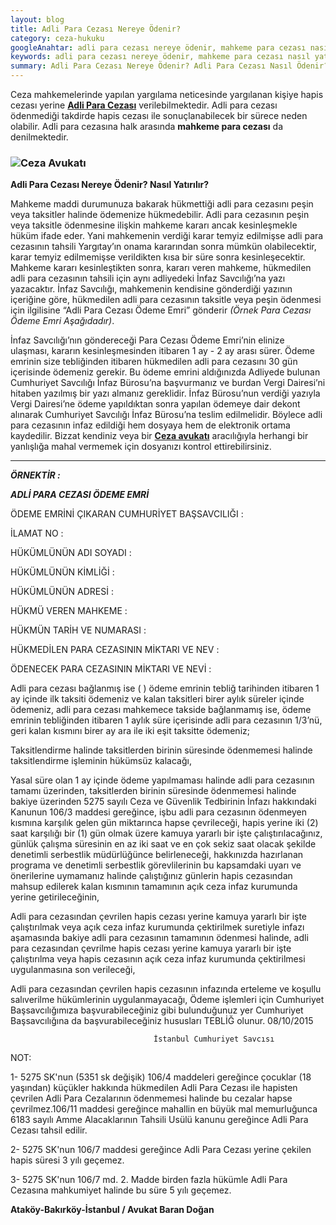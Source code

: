 ```yaml
---
layout: blog
title: Adli Para Cezası Nereye Ödenir?
category: ceza-hukuku
googleAnahtar: adli para cezası nereye ödenir, mahkeme para cezası nasıl yatırılır, adli para cezası nasıl ödenir? ceza avukatı, adli para cezası ödeme emri, bakırköy avukat, ataköy avukat
keywords: adli para cezası nereye ödenir, mahkeme para cezası nasıl yatırılır, adli para cezası nasıl ödenir? ceza avukatı, adli para cezası ödeme emri, adli para cezası nasıl tahsil edilir
summary: Adli Para Cezası Nereye Ödenir? Adli Para Cezası Nasıl Ödenir? Mahkeme Para Cezası Nereye ve Nasıl Ödenir? Adli Para Cezası Ödeme Emri Geldiğinde Ne Yapılmalıdır
---
```


Ceza mahkemelerinde yapılan yargılama neticesinde yargılanan kişiye hapis cezası yerine  [**Adli Para Cezası**](http://barandogan.av.tr/blog/ceza-hukuku/adli-para-cezasi.html) verilebilmektedir. Adli para cezası ödenmediği takdirde hapis cezası ile sonuçlanabilecek bir sürece neden olabilir. Adli para cezasına halk arasında **mahkeme para cezası** da denilmektedir. 

### ![Ceza Avukatı](https://camo.githubusercontent.com/7d9e5240a89030845bc3ed978402b0330c87ed46/687474703a2f2f692e68697a6c69726573696d2e636f6d2f6a6a3279416a2e6a7067 "Ceza Avukatı")

**Adli Para Cezası Nereye Ödenir? Nasıl Yatırılır?**

Mahkeme maddi durumunuza bakarak hükmettiği adli para cezasını peşin veya taksitler halinde ödemenize hükmedebilir. Adli para cezasının peşin veya taksitle ödenmesine ilişkin mahkeme kararı ancak kesinleşmekle hüküm ifade eder. Yani mahkemenin verdiği karar temyiz edilmişse adli para cezasının tahsili Yargıtay’ın onama kararından sonra mümkün olabilecektir, karar temyiz edilmemişse verildikten kısa bir süre sonra kesinleşecektir. Mahkeme kararı kesinleştikten sonra, kararı veren mahkeme, hükmedilen adli para cezasının tahsili için aynı adliyedeki İnfaz Savcılığı’na yazı yazacaktır.  İnfaz Savcılığı, mahkemenin kendisine gönderdiği yazının içeriğine göre, hükmedilen adli para cezasının taksitle veya peşin ödenmesi için ilgilisine “Adli Para Cezası Ödeme Emri”  gönderir *(Örnek Para Cezası Ödeme Emri Aşağıdadır)*. 	

İnfaz Savcılığı’nın göndereceği Para Cezası Ödeme Emri’nin elinize ulaşması, kararın kesinleşmesinden itibaren 1 ay - 2 ay arası sürer. Ödeme emrinin size tebliğinden itibaren hükmedilen adli para cezasını 30 gün içerisinde ödemeniz gerekir. Bu ödeme emrini aldığınızda Adliyede bulunan Cumhuriyet Savcılığı İnfaz Bürosu’na başvurmanız ve burdan  Vergi Dairesi’ni hitaben yazılmış bir yazı almanız gereklidir. İnfaz Bürosu’nun verdiği yazıyla Vergi Dairesi’ne ödeme yapıldıktan sonra yapılan ödemeye dair dekont alınarak Cumhuriyet Savcılığı İnfaz Bürosu’na teslim edilmelidir. Böylece adli para cezasının infaz edildiği hem dosyaya hem de elektronik ortama kaydedilir. Bizzat kendiniz veya bir [**Ceza avukatı**](http://barandogan.av.tr/blog/ceza-hukuku/ceza-avukatinin-islevi.html) aracılığıyla herhangi bir yanlışlığa mahal vermemek için dosyanızı kontrol ettirebilirsiniz.


_____________________________________________________________________________________________________________________________



***ÖRNEKTİR :***

***ADLİ PARA CEZASI ÖDEME EMRİ***

ÖDEME EMRİNİ ÇIKARAN  CUMHURİYET BAŞSAVCILIĞI    : 

İLAMAT NO                                        :

HÜKÜMLÜNÜN  ADI SOYADI  			 :

HÜKÜMLÜNÜN KİMLİĞİ              		 :
 
HÜKÜMLÜNÜN ADRESİ               		 :   

HÜKMÜ VEREN MAHKEME	       			 :  

HÜKMÜN TARİH VE NUMARASI  			 :  

HÜKMEDİLEN PARA CEZASININ MİKTARI VE NEV	 : 

ÖDENECEK PARA CEZASININ MİKTARI VE NEVİ       	 : 
 
Adli para cezası bağlanmış ise (          )  ödeme emrinin tebliğ tarihinden itibaren 1 ay içinde ilk taksiti ödemeniz ve kalan taksitleri birer aylık süreler içinde ödemeniz, adli para cezası mahkemece takside bağlanmamış ise,  ödeme emrinin tebliğinden itibaren 1 aylık süre içerisinde adli para cezasının 1/3’nü, geri kalan kısmını birer ay ara ile iki eşit taksitte ödemeniz; 
	
Taksitlendirme halinde taksitlerden birinin süresinde ödenmemesi halinde taksitlendirme işleminin hükümsüz kalacağı,
	
Yasal süre olan 1 ay içinde ödeme yapılmaması halinde adli para cezasının tamamı üzerinden, taksitlerden birinin süresinde ödenmemesi halinde bakiye üzerinden 5275 sayılı Ceza ve Güvenlik Tedbirinin İnfazı hakkındaki Kanunun 106/3 maddesi gereğince, işbu adli para cezasının ödenmeyen kısmına karşılık gelen gün miktarınca hapse çevrileceği, hapis yerine iki (2) saat karşılığı bir (1) gün olmak üzere kamuya yararlı bir işte çalıştırılacağınız, günlük çalışma süresinin en az iki saat ve en çok sekiz saat olacak şekilde denetimli serbestlik müdürlüğünce belirleneceği, hakkınızda hazırlanan programa ve denetimli serbestlik görevlilerinin bu kapsamdaki uyarı ve önerilerine uymamanız halinde çalıştığınız günlerin hapis cezasından mahsup edilerek kalan kısmının tamamının açık ceza infaz kurumunda yerine getirileceğinin, 
	
Adli para cezasından çevrilen hapis cezası yerine kamuya yararlı bir işte çalıştırılmak veya açık ceza infaz kurumunda çektirilmek suretiyle infazı aşamasında bakiye adli para cezasının tamamının ödenmesi halinde, adli para cezasından çevrilme hapis cezası yerine kamuya yararlı bir işte çalıştırılma veya hapis cezasının açık ceza infaz kurumunda çektirilmesi uygulanmasına son verileceği, 
	
Adli para cezasından çevrilen hapis cezasının infazında erteleme ve koşullu salıverilme hükümlerinin uygulanmayacağı,
Ödeme işlemleri için Cumhuriyet Başsavcılığımıza başvurabileceğiniz gibi bulunduğunuz yer Cumhuriyet Başsavcılığına da başvurabileceğiniz hususları TEBLİĞ olunur. 08/10/2015   

									İstanbul Cumhuriyet Savcısı
									
	         
NOT:

1- 5275 SK'nun (5351 sk değişik) 106/4 maddeleri gereğince çocuklar (18 yaşından) küçükler hakkında hükmedilen Adli Para Cezası ile hapisten çevrilen Adli Para Cezalarının ödenmemesi halinde bu cezalar hapse çevrilmez.106/11 maddesi gereğince mahallin en büyük mal memurluğunca 6183 sayılı Amme Alacaklarının Tahsili Usülü kanunu gereğince Adli Para Cezası tahsil edilir.

2- 5275 SK'nun 106/7 maddesi gereğince Adli Para Cezası yerine çekilen hapis süresi 3 yılı geçemez.

3- 5275 SK'nun 106/7 md. 2. Madde birden fazla hükümle Adli Para Cezasına mahkumiyet halinde bu süre 5 yılı geçemez. 

**Ataköy-Bakırköy-İstanbul / Avukat Baran Doğan**

